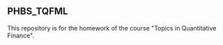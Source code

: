
## PHBS_TQFML
This repository is for the homework of the course "Topics in Quantitative Finance".

